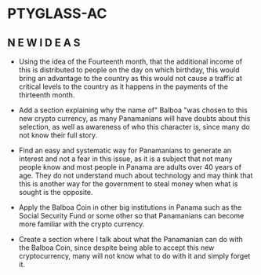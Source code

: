 # PTYGLASS-AC

## N E W   I D E A S

* Using the idea of the Fourteenth month, that the additional income of this is distributed to people on the day on which birthday, this would bring an advantage to the country as this would not cause a traffic at critical levels to the country as it happens in the payments of the thirteenth month.

* Add a section explaining why the name of" Balboa "was chosen to this new crypto currency, as many Panamanians will have doubts about this selection, as well as awareness of who this character is, since many do not know their full story.

* Find an easy and systematic way for Panamanians to generate an interest and not a fear in this issue, as it is a subject that not many people know and most people in Panama are adults over 40 years of age. They do not understand much about technology and may think that this is another way for the government to steal money when what is sought is the opposite.

* Apply the Balboa Coin in other big institutions in Panama such as the Social Security Fund or some other so that Panamanians can become more familiar with the crypto currency.

* Create a section where I talk about what the Panamanian can do with the Balboa Coin, since despite being able to accept this new cryptocurrency, many will not know what to do with it and simply forget it.

